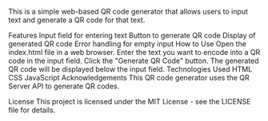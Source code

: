 This is a simple web-based QR code generator that allows users to input text and generate a QR code for that text.

Features
Input field for entering text
Button to generate QR code
Display of generated QR code
Error handling for empty input
How to Use
Open the index.html file in a web browser.
Enter the text you want to encode into a QR code in the input field.
Click the "Generate QR Code" button.
The generated QR code will be displayed below the input field.
Technologies Used
HTML
CSS
JavaScript
Acknowledgements
This QR code generator uses the QR Server API to generate QR codes.

License
This project is licensed under the MIT License - see the LICENSE file for details.
